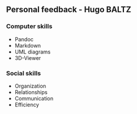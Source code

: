 ## Personal feedback - Hugo BALTZ

### Computer skills

* Pandoc
* Markdown
* UML diagrams
* 3D-Viewer

### Social skills

* Organization
* Relationships
* Communication
* Efficiency
